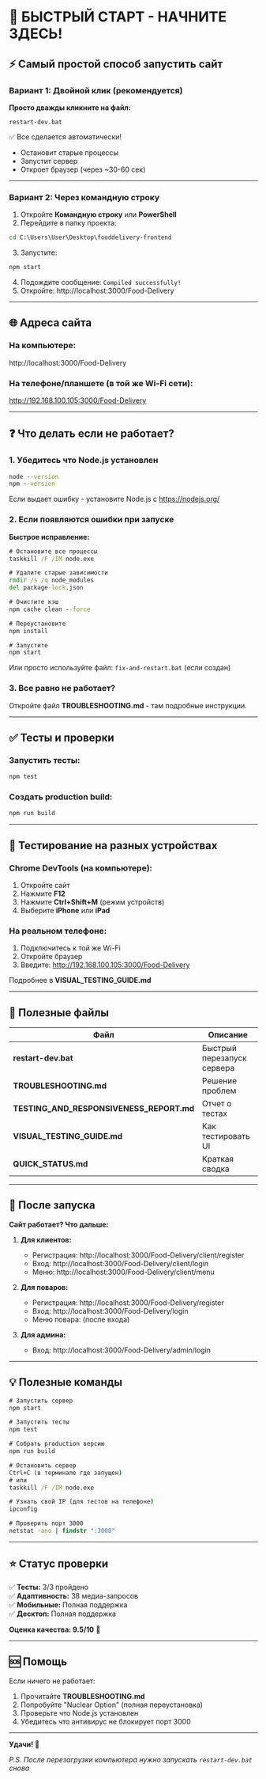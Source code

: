 # 🚀 БЫСТРЫЙ СТАРТ - НАЧНИТЕ ЗДЕСЬ!

## ⚡ Самый простой способ запустить сайт

### Вариант 1: Двойной клик (рекомендуется)

**Просто дважды кликните на файл:**
```
restart-dev.bat
```

✅ Все сделается автоматически!
- Остановит старые процессы
- Запустит сервер
- Откроет браузер (через ~30-60 сек)

---

### Вариант 2: Через командную строку

1. Откройте **Командную строку** или **PowerShell**
2. Перейдите в папку проекта:
```cmd
cd C:\Users\User\Desktop\fooddelivery-frontend
```
3. Запустите:
```cmd
npm start
```
4. Подождите сообщение: `Compiled successfully!`
5. Откройте: http://localhost:3000/Food-Delivery

---

## 🌐 Адреса сайта

### На компьютере:
http://localhost:3000/Food-Delivery

### На телефоне/планшете (в той же Wi-Fi сети):
http://192.168.100.105:3000/Food-Delivery

---

## ❓ Что делать если не работает?

### 1. Убедитесь что Node.js установлен
```cmd
node --version
npm --version
```

Если выдает ошибку - установите Node.js с https://nodejs.org/

### 2. Если появляются ошибки при запуске

**Быстрое исправление:**
```cmd
# Остановите все процессы
taskkill /F /IM node.exe

# Удалите старые зависимости
rmdir /s /q node_modules
del package-lock.json

# Очистите кэш
npm cache clean --force

# Переустановите
npm install

# Запустите
npm start
```

Или просто используйте файл: `fix-and-restart.bat` (если создан)

### 3. Все равно не работает?

Откройте файл **TROUBLESHOOTING.md** - там подробные инструкции.

---

## ✅ Тесты и проверки

### Запустить тесты:
```cmd
npm test
```

### Создать production build:
```cmd
npm run build
```

---

## 📱 Тестирование на разных устройствах

### Chrome DevTools (на компьютере):
1. Откройте сайт
2. Нажмите **F12**
3. Нажмите **Ctrl+Shift+M** (режим устройств)
4. Выберите **iPhone** или **iPad**

### На реальном телефоне:
1. Подключитесь к той же Wi-Fi
2. Откройте браузер
3. Введите: http://192.168.100.105:3000/Food-Delivery

Подробнее в **VISUAL_TESTING_GUIDE.md**

---

## 📄 Полезные файлы

| Файл | Описание |
|------|----------|
| **restart-dev.bat** | Быстрый перезапуск сервера |
| **TROUBLESHOOTING.md** | Решение проблем |
| **TESTING_AND_RESPONSIVENESS_REPORT.md** | Отчет о тестах |
| **VISUAL_TESTING_GUIDE.md** | Как тестировать UI |
| **QUICK_STATUS.md** | Краткая сводка |

---

## 🎯 После запуска

**Сайт работает? Что дальше:**

1. **Для клиентов:**
   - Регистрация: http://localhost:3000/Food-Delivery/client/register
   - Вход: http://localhost:3000/Food-Delivery/client/login
   - Меню: http://localhost:3000/Food-Delivery/client/menu

2. **Для поваров:**
   - Регистрация: http://localhost:3000/Food-Delivery/register
   - Вход: http://localhost:3000/Food-Delivery/login
   - Меню повара: (после входа)

3. **Для админа:**
   - Вход: http://localhost:3000/Food-Delivery/admin/login

---

## 💡 Полезные команды

```cmd
# Запустить сервер
npm start

# Запустить тесты
npm test

# Собрать production версию
npm run build

# Остановить сервер
Ctrl+C (в терминале где запущен)
# или
taskkill /F /IM node.exe

# Узнать свой IP (для тестов на телефоне)
ipconfig

# Проверить порт 3000
netstat -ano | findstr ":3000"
```

---

## ⭐ Статус проверки

✅ **Тесты:** 3/3 пройдено  
✅ **Адаптивность:** 38 медиа-запросов  
✅ **Мобильные:** Полная поддержка  
✅ **Десктоп:** Полная поддержка  

**Оценка качества: 9.5/10** 🌟

---

## 🆘 Помощь

Если ничего не работает:

1. Прочитайте **TROUBLESHOOTING.md**
2. Попробуйте "Nuclear Option" (полная переустановка)
3. Проверьте что Node.js установлен
4. Убедитесь что антивирус не блокирует порт 3000

---

**Удачи! 🚀**

*P.S. После перезагрузки компьютера нужно запускать `restart-dev.bat` снова*
